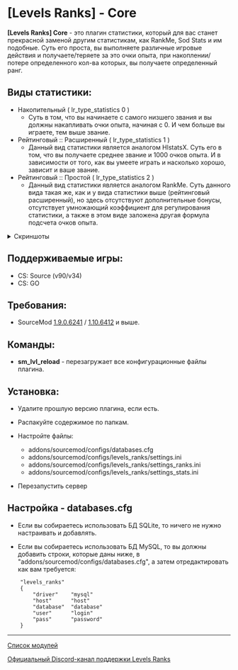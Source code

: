 [Levels Ranks] - Core
===========================

**[Levels Ranks] Core** - это плагин статистики, который для вас станет прекрасной заменой другим статистикам, как RankMe, Sod Stats и им подобные. Суть его проста, вы выполняете различные игровые действия и получаете/теряете за это очки опыта, при накоплении/потере определенного кол-ва которых, вы получаете определенный ранг.


Виды статистики:
----------------

- Накопительный ( lr_type_statistics 0 )
	- Суть в том, что вы начинаете с самого низшего звания и вы должны накапливать очки опыта, начиная с 0. И чем больше вы играете, тем выше звание.
​
- Рейтинговый :: Расширенный ( lr_type_statistics 1 )
	- Данный вид статистики является аналогом HlstatsX. Суть его в том, что вы получаете среднее звание и 1000 очков опыта. И в зависимости от того, как вы умеете играть и насколько хорошо, зависит и ваше звание.
​
- Рейтинговый :: Простой ( lr_type_statistics 2 )
	- Данный вид статистики является аналогом RankMe. Суть данного вида такая же, как и у вида статистики выше (рейтинговый расширенный), но здесь отсутствуют дополнительные бонусы, отсутствует умножающий коэффициент для регулирования статистики, а также в этом виде заложена другая формула подсчета очков опыта.

<details><summary>Скриншоты</summary>
<p>
	<a href="//levels-ranks.ru/content/core/MainMenu.jpg"><img src="https://levels-ranks.ru/content/core/MainMenu.jpg"/></a>
	<a href="//levels-ranks.ru/content/core/MenuMyStats.jpg"><img src="https://levels-ranks.ru/content/core/MenuMyStats.jpg"/></a>
	<a href="//levels-ranks.ru/content/core/MenuMySession.jpg"><img src="https://levels-ranks.ru/content/core/MenuMySession.jpg"/></a>
	<a href="//levels-ranks.ru/content/core/MenuResetStats.jpg"><img src="https://levels-ranks.ru/content/core/MenuResetStats.jpg"/></a>
	<a href="//levels-ranks.ru/content/core/MemuInventory.jpg"><img src="https://levels-ranks.ru/content/core/MemuInventory.jpg"/></a>
	<a href="//levels-ranks.ru/content/core/MenuTop.jpg"><img src="https://levels-ranks.ru/content/core/MenuTop.jpg"/></a>
	<a href="//levels-ranks.ru/content/core/MenuTop.jpg"><img src="https://levels-ranks.ru/content/core/MenuTopPoints.jpg"/></a>
	<a href="//levels-ranks.ru/content/core/MenuTop.jpg"><img src="https://levels-ranks.ru/content/core/MenuTopActivity.jpg"/></a>
	<a href="//levels-ranks.ru/content/core/MenuTop.jpg"><img src="https://levels-ranks.ru/content/core/MenuRanks.jpg"/></a>
	<a href="//levels-ranks.ru/content/core/ChatRankStats.jpg"><img src="https://levels-ranks.ru/content/core/ChatRankStats.jpg"/></a>
</p>
</details>

Поддерживаемые игры:
--------------------
- CS: Source (v90/v34)
- CS: GO

Требования:
-----------
- SourceMod <a href="//sourcemod.net/downloads.php?branch=stable">1.9.0.6241</a> / <a href="//sourcemod.net/downloads.php?branch=dev">1.10.6412</a> и выше.

Команды:
-------
- **sm_lvl_reload** - перезагружает все конфигурационные файлы плагина.

Установка:
---------

- Удалите прошлую версию плагина, если есть.

- Распакуйте содержимое по папкам.

- Настройте файлы:
	- addons/sourcemod/configs/databases.cfg
	- addons/sourcemod/configs/levels_ranks/settings.ini
	- addons/sourcemod/configs/levels_ranks/settings_ranks.ini
	- addons/sourcemod/configs/levels_ranks/settings_stats.ini​
	
- Перезапустить сервер

Настройка - databases.cfg
-------------------------

- Если вы собираетесь использовать БД SQLite, то ничего не нужно настраивать и добавлять.

- Если вы собираетесь использовать БД MySQL, то вы должны добавить строки, которые даны ниже, в "addons/sourcemod/configs/databases.cfg", а затем отредактировать как вам требуется:

```
	"levels_ranks"
	{
		"driver"	"mysql" 
		"host"		"host" 
		"database"	"database" 
		"user"		"login" 
		"pass"		"password"
	}
```
----------------------------------------------------------------------------------
<a href="//github.com/levelsranks/levels-ranks-modules">Список модулей</a>

<a href="//discord.gg/Jc58wjF">Официальный Discord-канал поддержки Levels Ranks</a>
